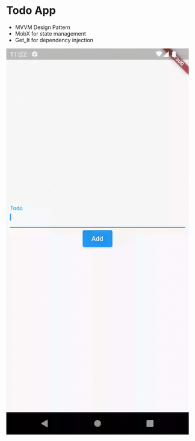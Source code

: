 # Todo App
- MVVM Design Pattern 
- MobX for state management
- Get_It for dependency injection


![App Screenshot](todo.gif)